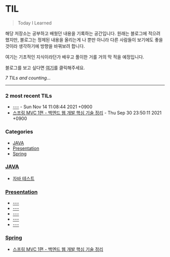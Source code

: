# TIL
> Today I Learned

해당 저장소는 공부하고 배웠던 내용을 기록하는 공간입니다. 원래는 블로그에 적으려 했지만, 블로그는
정제된 내용을 올리는게 나 뿐만 아니라 다른 사람들이 보기에도 좋을 것이라 생각하기에 방향을 바꿔보려 합니다.

여기는 기초적인 지식이라던가 배우고 풀이한 거를 거의 막 적을 예정입니다.

블로그를 보고 싶다면 [여기][1]를 클릭해주세요.


_7 TILs and counting..._

---

### 2 most recent TILs

- [---](Presentation/2021-11--11-github-action.md) - Sun Nov 14 11:08:44 2021 +0900
- [스프링 MVC 1편 - 백엔드 웹 개발 핵심 기술 정리](Spring/spring-mvc-part1.md) - Thu Sep 30 23:50:11 2021 +0900

### Categories

- [JAVA](#JAVA)
- [Presentation](#Presentation)
- [Spring](#Spring)

### [JAVA](#JAVA)
- [자바 테스트](JAVA/test.md)

### [Presentation](#Presentation)
- [---](Presentation/2021-09-03-java-annotaion.md)
- [---](Presentation/2021-09-18-restapi.md)
- [---](Presentation/2021-10-08-http-method.md)
- [---](Presentation/2021-11--11-github-action.md)
- [---](Presentation/first.md)

### [Spring](#Spring)
- [스프링 MVC 1편 - 백엔드 웹 개발 핵심 기술 정리](Spring/spring-mvc-part1.md)

[1]: https://somefood.github.io

